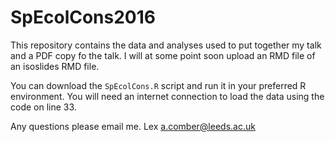 # SpEcolCons2016
This repository contains the data and analyses used to put together my talk and a PDF copy fo the talk. I will at some point soon upload an RMD file of an isoslides RMD file.  

You can download the `SpEcolCons.R` script and run it in your preferred R environment. You will need an internet connection to load the data using the code on line 33.

Any questions please email me. 
Lex a.comber@leeds.ac.uk

